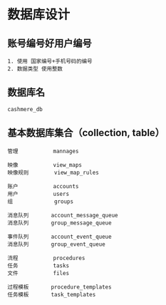 <!--
Author:  闫刚 (yes7rose@sina.com)
数据库设计.md (c) 2020
Desc: 数据库设计
Created:  2020-09-27T07:05:59.259Z
Modified: !date!
-->

# 数据库设计

## 账号编号好用户编号

    1. 使用 国家编号+手机号码的编号
    2. 数据类型 使用整数

## 数据库名

    cashmere_db

## 基本数据库集合（collection, table）

    管理           mannages

    映像           view_maps
    映像规则        view_map_rules

    账户           accounts
    用户           users
    组             groups

    消息队列       account_message_queue
    消息队列       group_message_queue

    事件队列       account_event_queue
    消息队列       group_event_queue

    流程           procedures
    任务           tasks
    文件           files

    过程模板       procedure_templates
    任务模板       task_templates
